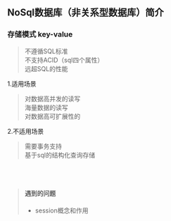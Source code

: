 ## NoSql数据库（非关系型数据库）简介

### 存储模式  key-value

>不遵循SQL标准  
不支持ACID（sql四个属性）  
远超SQL的性能  

1.适用场景  
> 对数据高并发的读写  
> 海量数据的读写  
> 对数据高可扩展性的
  
2.不适用场景  
> 需要事务支持  
> 基于sql的结构化查询存储

<br><br>
> #### 遇到的问题
>- session概念和作用 
